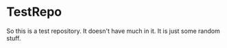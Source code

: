 # TestRepo
So this is a test repository.  It doesn't have much in it.  It is just some random stuff.
